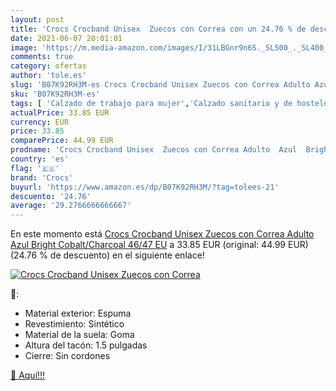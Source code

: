 ```yaml
---
layout: post
title: 'Crocs Crocband Unisex  Zuecos con Correa con un 24.76 % de descuento'
date: 2021-06-07 20:01:01
image: 'https://m.media-amazon.com/images/I/31LBGnr9n6S._SL500_._SL400_.jpg'
comments: true
category: ofertas
author: 'tole.es'
slug: 'B07K92RH3M-es Crocs Crocband Unisex Zuecos con Correa Adulto Azul Bright...'
sku: 'B07K92RH3M-es'
tags: [ 'Calzado de trabajo para mujer','Calzado sanitario y de hostelería para mujer','Zapatos','Zapatos para mujer','Zapatos y complementos','Zuecos sanitarios y de hostelería para mujer','Zuecos y mules de mujer','crocs','zuecos', ]
actualPrice: 33.85 EUR
currency: EUR
price: 33.85
comparePrice: 44.99 EUR
prodname: 'Crocs Crocband Unisex  Zuecos con Correa Adulto  Azul  Bright Cobalt/Charcoal   46/47 EU'
country: 'es'
flag: '🇪🇸'
brand: 'Crocs'
buyurl: 'https://www.amazon.es/dp/B07K92RH3M/?tag=tolees-21'
descuento: '24.76'
average: '29.2766666666667'
---
```


En este momento está [Crocs Crocband Unisex  Zuecos con Correa Adulto  Azul  Bright Cobalt/Charcoal   46/47 EU](https://www.amazon.es/dp/B07K92RH3M/?tag=tolees-21) a 33.85 EUR (original: 44.99 EUR) (24.76 %  de descuento) en el siguiente enlace!

[![Crocs Crocband Unisex  Zuecos con Correa](https://m.media-amazon.com/images/I/31LBGnr9n6S._SL500_._SL400_.jpg)](https://www.amazon.es/dp/B07K92RH3M/?tag=tolees-21)

🔎:

- Material exterior: Espuma
- Revestimiento: Sintético
- Material de la suela: Goma
- Altura del tacón: 1.5 pulgadas
- Cierre: Sin cordones

[🛒 Aquí!!!](https://www.amazon.es/dp/B07K92RH3M/?tag=tolees-21)
